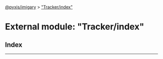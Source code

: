[@pyxis/imigary](../README.md) > ["Tracker/index"](../modules/_tracker_index_.md)

# External module: "Tracker/index"

## Index

---

